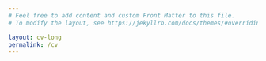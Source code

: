```yaml
---
# Feel free to add content and custom Front Matter to this file.
# To modify the layout, see https://jekyllrb.com/docs/themes/#overriding-theme-defaults

layout: cv-long
permalink: /cv
---
```

